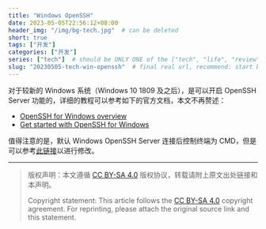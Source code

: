 ```yaml
---
title: "Windows OpenSSH"
date: 2023-05-05T22:56:12+08:00
header_img: "/img/bg-tech.jpg"  # can be deleted
short: true
tags: ["开发"]
categories: ["开发"]
series: ["tech"]  # should be ONLY ONE of the ["tech", "life", "review"]
slug: "20230505-tech-win-openssh"  # final real url, recommend: start by date, follow lower case words with hyphen splitter. E.g., `20230316-text-title`
---
```


对于较新的 Windows 系统（Windows 10 1809 及之后），是可以开启 OpenSSH Server 功能的，详细的教程可以参考如下的官方文档，本文不再赘述：
* [OpenSSH for Windows overview](https://learn.microsoft.com/en-us/windows-server/administration/openssh/openssh_overview)
* [Get started with OpenSSH for Windows](https://learn.microsoft.com/en-us/windows-server/administration/openssh/openssh_install_firstuse?tabs=gui)

值得注意的是，默认 Windows OpenSSH Server 连接后控制终端为 CMD，但是可以参考[此链接](https://learn.microsoft.com/en-us/windows-server/administration/openssh/openssh_server_configuration#configuring-the-default-shell-for-openssh-in-windows)以进行修改。

---

> 版权声明：本文遵循 [CC BY-SA 4.0](https://creativecommons.org/licenses/by-sa/4.0/deed.zh) 版权协议，转载请附上原文出处链接和本声明。
>
> Copyright statement: This article follows the [CC BY-SA 4.0](https://creativecommons.org/licenses/by-sa/4.0/deed.en) copyright agreement. For reprinting, please attach the original source link and this statement.
